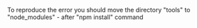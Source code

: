 To reproduce the error you should move the directory "tools" to "node_modules" - after "npm install" command
